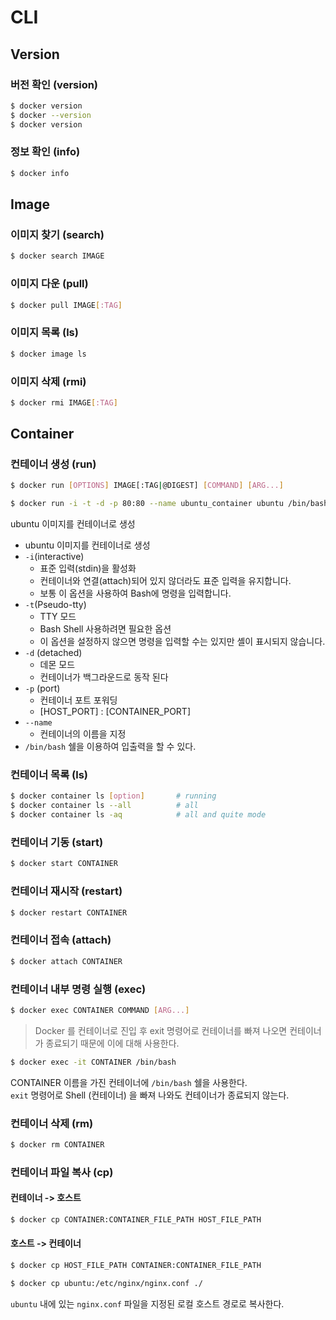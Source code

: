 # CLI

## Version

### 버전 확인 \(version\)

```bash
$ docker version
$ docker --version
$ docker version
```

### 정보 확인 \(info\)

```bash
$ docker info
```

## Image

### 이미지 찾기 \(search\)

```bash
$ docker search IMAGE
```

### 이미지 다운 \(pull\)

```bash
$ docker pull IMAGE[:TAG]
```

### 이미지 목록 \(ls\)

```bash
$ docker image ls
```

### 이미지 삭제 \(rmi\)

```bash
$ docker rmi IMAGE[:TAG]
```

## Container

### 컨테이너 생성 \(run\)

```bash
$ docker run [OPTIONS] IMAGE[:TAG|@DIGEST] [COMMAND] [ARG...]
```

```bash
$ docker run -i -t -d -p 80:80 --name ubuntu_container ubuntu /bin/bash
```

ubuntu 이미지를 컨테이너로 생성

* ubuntu 이미지를 컨테이너로 생성 
* `-i`\(interactive\) 
  * 표준 입력\(stdin\)을 활성화 
  * 컨테이너와 연결\(attach\)되어 있지 않더라도 표준 입력을 유지합니다. 
  * 보통 이 옵션을 사용하여 Bash에 명령을 입력합니다.
* `-t`\(Pseudo-tty\) 
  * TTY 모드 
  * Bash Shell 사용하려면 필요한 옵션 
  * 이 옵션을 설정하지 않으면 명령을 입력할 수는 있지만 셸이 표시되지 않습니다.
* `-d` \(detached\) 
  * 데몬 모드 
  * 컨테이너가 백그라운드로 동작 된다
* `-p` \(port\)
  * 컨테이너 포트 포워딩
  * \[HOST\_PORT\] : \[CONTAINER\_PORT\]
* `--name` 
  * 컨테이너의 이름을 지정 
* `/bin/bash` 쉘을 이용하여 입출력을 할 수 있다.

### 컨테이너 목록 \(ls\)

```bash
$ docker container ls [option]       # running
$ docker container ls --all          # all
$ docker container ls -aq            # all and quite mode
```

### 컨테이너 기동 \(start\)

```bash
$ docker start CONTAINER
```

### 컨테이너 재시작 \(restart\)

```bash
$ docker restart CONTAINER
```

### 컨테이너 접속 \(attach\)

```bash
$ docker attach CONTAINER
```

### 컨테이너 내부 명령 실행 \(exec\)

```bash
$ docker exec CONTAINER COMMAND [ARG...]
```

> Docker 를 컨테이너로 진입 후 exit 명령어로 컨테이너를 빠져 나오면 컨테이너가 종료되기 때문에 이에 대해 사용한다.

```bash
$ docker exec -it CONTAINER /bin/bash
```

CONTAINER 이름을 가진 컨테이너에 `/bin/bash` 쉘을 사용한다.  
`exit` 명령어로 Shell \(컨테이너\) 을 빠져 나와도 컨테이너가 종료되지 않는다.

### 컨테이너 삭제 \(rm\)

```bash
$ docker rm CONTAINER
```

### 컨테이너 파일 복사 \(cp\)

#### 컨테이너 -&gt; 호스트

```bash
$ docker cp CONTAINER:CONTAINER_FILE_PATH HOST_FILE_PATH
```

#### 호스트 -&gt; 컨테이너 

```bash
$ docker cp HOST_FILE_PATH CONTAINER:CONTAINER_FILE_PATH
```

```bash
$ docker cp ubuntu:/etc/nginx/nginx.conf ./
```

`ubuntu` 내에 있는 `nginx.conf` 파일을 지정된 로컬 호스트 경로로 복사한다.


